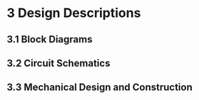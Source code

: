 # 3 Design Descriptions

<!--TODO: Insert general idea and outline-->

## 3.1 Block Diagrams

<!--TODO: Insert overall architecture diagram and descriptions-->

<!--TODO: Insert android app function diagram and descriptions-->

<!--TODO: Insert CGU function diagram and descriptions-->

<!--TODO: Insert ECU function diagram and descriptions-->

## 3.2 Circuit Schematics

<!--TODO: Insert CGU and ECU Schematics and descriptions-->

## 3.3 Mechanical Design and Construction

<!--TODO: Insert engineering charts and descriptions-->

<!--TODO: Insert finished product photo and descriptions-->